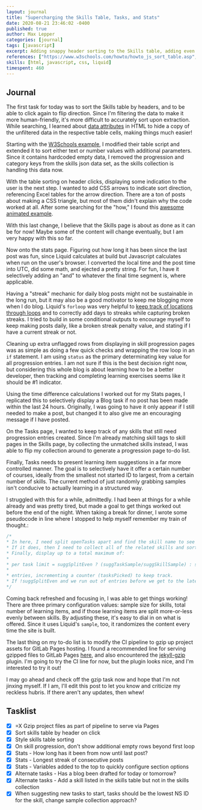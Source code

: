 ```yaml
---
layout: journal
title: "Supercharging the Skills Table, Tasks, and Stats"
date: 2020-08-21 23:46:02 -0400
published: true
author: Max Lepper
categories: [journal]
tags: [javascript]
excerpt: Adding snappy header sorting to the Skills table, adding even more Stats into the stats page, and making sure my Tasks page always has work for me ready to go.
references: ["https://www.w3schools.com/howto/howto_js_sort_table.asp","http://www.javascriptkit.com/dhtmltutors/customattributes.shtml","http://alanwsmith.com/jekyll-liquid-date-formatting-examples","https://stackoverflow.com/questions/31340018/get-the-difference-in-days-between-two-dates-in-jekyll","https://www.w3schools.com/howto/howto_css_arrows.asp", "https://css-tricks.com/snippets/css/css-triangle/","https://shopify.dev/docs/themes/liquid/reference/objects/for-loops","https://shopify.github.io/liquid/basics/operators/","https://webmasters.stackexchange.com/questions/119670/how-do-you-serve-jekyll-pages-with-gzip-compression-on-gitlab-pages","https://github.com/philnash/jekyll-gzip"]
skills: [html, javascript, css, liquid]
timespent: 460
---
```


## Journal

The first task for today was to sort the Skills table by headers, and to be able to click again to flip direction. Since I'm filtering the data to make it more human-friendly, it's more difficult to accurately sort upon extraction. While searching, I learned about [data attributes]({{page.references[1]}}) in HTML to hide a copy of the unfiltered data in the respective table cells, making things much easier!

Starting with the [W3Schools example]({{page.references[0]}}), I modified their table script and extended it to sort either text or number values with additional parameters. Since it contains hardcoded empty data, I removed the progression and category keys from the skills json data set, as the skills collection is handling this data now.

With the table sorting on header clicks, displaying some indication to the user is the next step. I wanted to add CSS arrows to indicate sort direction, referencing Excel tables for the arrow direction. There are a ton of posts about making a CSS triangle, but most of them didn't explain why the code worked at all. After some searching for the "how," I found this [awesome animated example]({{page.references[5]}}).

With this last change, I believe that the Skills page is about as done as it can be for now! Maybe some of the content will change eventually, but I am very happy with this so far.

Now onto the stats page. Figuring out how long it has been since the last post was fun, since Liquid calculates at build but Javascript calculates when run on the user's browser. I converted the local time and the post time into UTC, did some math, and ejected a pretty string. For fun, I have it selectively adding an "and" to whatever the final time segment is, where applicable.

Having a "streak" mechanic for daily blog posts might not be sustainable in the long run, but it may also be a good motivator to keep me blogging more when I do blog. Liquid's `forloop` was very helpful to [keep track of locations through loops]({{page.references[6]}}) and to correctly add days to streaks while capturing broken streaks. I tried to build in some conditional outputs to encourage myself to keep making posts daily, like a broken streak penalty value, and stating if I have a current streak or not.

Cleaning up extra unflagged rows from displaying in skill progression pages was as simple as doing a few quick checks and wrapping the row loop in an `if` statement. I am using `status` as the primary determinating key value for all progression entries. I am not sure if this is the best decision right now, but considering this whole blog is about learning how to be a better developer, then tracking and completing learning exercises seems like it should be #1 indicator.

Using the time difference calculations I worked out for my Stats pages, I replicated this to selectively display a Blog task if no post has been made within the last 24 hours. Originally, I was going to have it only appear if I still needed to make a post, but changed it to also give me an encouraging message if I have posted.

On the Tasks page, I wanted to keep track of any skills that still need progression entries created. Since I'm already matching skill tags to skill pages in the Skills page, by collecting the unmatched skills instead, I was able to flip my collection around to generate a progression page to-do list.

Finally, Tasks needs to present learning item suggestions in a far more controlled manner. The goal is to selectively have it offer a certain number of courses, ideally from the smallest not started ID to largest, from a certain number of skills. The current method of just randomly grabbing samples isn't conducive to actually learning in a structured way.

I struggled with this for a while, admittedly. I had been at things for a while already and was pretty tired, but made a goal to get things worked out before the end of the night. When taking a break for dinner, I wrote some pseudocode in line where I stopped to help myself remember my train of thought.:

```javascript
/*
* In here, I need split openTasks apart and find the skill name to see if it matches our sample.
* If it does, then I need to collect all of the related skills and sort by ID number, which then gets sorted.
* Finally, display up to a total maximum of:
*
* per task limit = suggSplitEven ? (suggTaskSample/suggSkillSample) : suggTaskSample
*
* entries, incrementing a counter (tasksPicked) to keep track.
* If !suggSplitEven and we run out of entries before we get to the later tasks, skip them
*/
```

Coming back refreshed and focusing in, I was able to get things working! There are three primary configuration values: sample size for skills, total number of learning items, and if those learning items are split more-or-less evenly between skills. By adjusting these, it's easy to dial in on what is offered. Since it uses Liquid's `sample`, too, it randomizes the content every time the site is built.

The last thing on my to-do list is to modify the CI pipeline to gzip up project assets for GitLab Pages hosting. I found a recommended line for serving gzipped files to GitLab Pages [here]({{page.references[9]}}), and also encountered the [jekyll-gzip]({{page.references[10]}}) plugin. I'm going to try the CI line for now, but the plugin looks nice, and I'm interested to try it out!

I may go ahead and check off the gzip task now and hope that I'm not jinxing myself. If I am, I'll edit this post to let you know and criticize my reckless hubris. If there aren't any updates, then whew!

## Tasklist

- [x] <span title="Task carried over from previous day">=X</span> Gzip project files as part of pipeline to serve via Pages
- [x] Sort skills table by header on click
- [x] Style skills table sorting
- [x] On skill progression, don't show additional empty rows beyond first loop
- [x] Stats - How long has it been from now until last post?
- [x] Stats - Longest streak of consecutive posts
- [x] Stats - Variables added to the top to quickly configure section options
- [x] Alternate tasks - Has a blog been drafted for today or tomorrow?
- [x] Alternate tasks - Add a skill listed in the skills table but not in the skills collection
- [x] When suggesting new tasks to start, tasks should be the lowest NS ID for the skill, change sample collection approach?